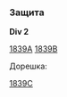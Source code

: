 ### Защита

<b>Div 2</b>

[1839A](https://codeforces.com/contest/1839/submission/208324417)
[1839B](https://codeforces.com/contest/1839/submission/208330516)

Дорешка:

[1839C](https://codeforces.com/contest/1839/submission/209869762)
